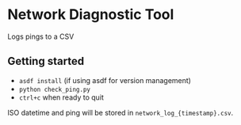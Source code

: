 # Network Diagnostic Tool

Logs pings to a CSV

## Getting started

- `asdf install` (if using asdf for version management)
- `python check_ping.py`
- `ctrl+c` when ready to quit

ISO datetime and ping will be stored in `network_log_{timestamp}.csv`.
